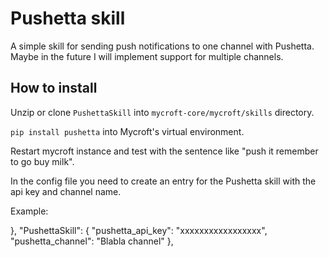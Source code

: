 # Pushetta skill

A simple skill for sending push notifications to one channel with Pushetta. Maybe in the future I will implement support for multiple channels.

## How to install

Unzip or clone `PushettaSkill` into `mycroft-core/mycroft/skills` directory.

`pip install pushetta` into Mycroft's virtual environment.

Restart mycroft instance and test with the sentence like "push it remember to go buy milk".

In the config file you need to create an entry for the Pushetta skill with the api key and channel name.

Example:

  },
  "PushettaSkill": {
    "pushetta_api_key": "xxxxxxxxxxxxxxxxx",
    "pushetta_channel": "Blabla channel"
  }, 
